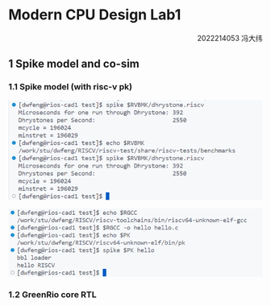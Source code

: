 # Modern CPU Design Lab1

<p align=right>2022214053 冯大纬</p>

## 1 Spike model and co-sim

### 1.1 Spike model (with risc-v pk)



![image-20221024105213148](asset/image-20221024105213148.png)

![image-20221024105455348](asset/image-20221024105455348.png)

### 1.2 GreenRio core RTL